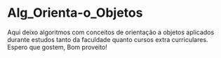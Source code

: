 # Alg_Orienta-o_Objetos
Aqui deixo algoritmos com conceitos de orientação a objetos aplicados durante estudos tanto da faculdade quanto cursos extra curriculares. Espero que gostem, Bom proveito!

